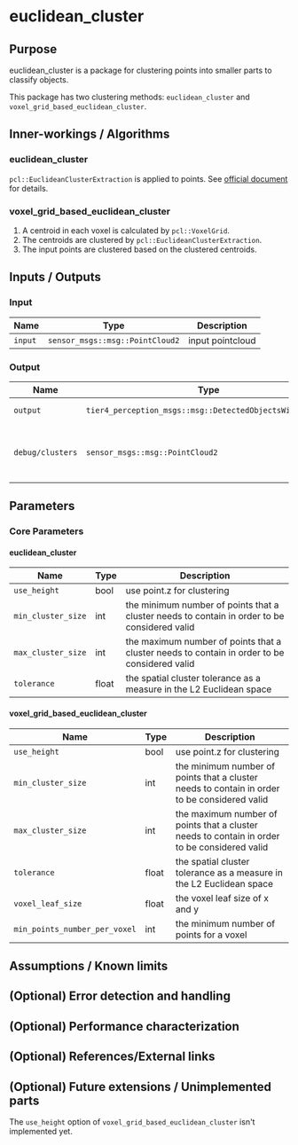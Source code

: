 # euclidean_cluster

## Purpose

euclidean_cluster is a package for clustering points into smaller parts to classify objects.

This package has two clustering methods: `euclidean_cluster` and `voxel_grid_based_euclidean_cluster`.

## Inner-workings / Algorithms

### euclidean_cluster

`pcl::EuclideanClusterExtraction` is applied to points. See [official document](https://pcl.readthedocs.io/en/latest/cluster_extraction.html) for details.

### voxel_grid_based_euclidean_cluster

1. A centroid in each voxel is calculated by `pcl::VoxelGrid`.
2. The centroids are clustered by `pcl::EuclideanClusterExtraction`.
3. The input points are clustered based on the clustered centroids.

## Inputs / Outputs

### Input

| Name    | Type                            | Description      |
| ------- | ------------------------------- | ---------------- |
| `input` | `sensor_msgs::msg::PointCloud2` | input pointcloud |

### Output

| Name             | Type                                                     | Description                                  |
| ---------------- | -------------------------------------------------------- | -------------------------------------------- |
| `output`         | `tier4_perception_msgs::msg::DetectedObjectsWithFeature` | cluster pointcloud                           |
| `debug/clusters` | `sensor_msgs::msg::PointCloud2`                          | colored cluster pointcloud for visualization |

## Parameters

### Core Parameters

#### euclidean_cluster

| Name               | Type  | Description                                                                                  |
| ------------------ | ----- | -------------------------------------------------------------------------------------------- |
| `use_height`       | bool  | use point.z for clustering                                                                   |
| `min_cluster_size` | int   | the minimum number of points that a cluster needs to contain in order to be considered valid |
| `max_cluster_size` | int   | the maximum number of points that a cluster needs to contain in order to be considered valid |
| `tolerance`        | float | the spatial cluster tolerance as a measure in the L2 Euclidean space                         |

#### voxel_grid_based_euclidean_cluster

| Name                          | Type  | Description                                                                                  |
| ----------------------------- | ----- | -------------------------------------------------------------------------------------------- |
| `use_height`                  | bool  | use point.z for clustering                                                                   |
| `min_cluster_size`            | int   | the minimum number of points that a cluster needs to contain in order to be considered valid |
| `max_cluster_size`            | int   | the maximum number of points that a cluster needs to contain in order to be considered valid |
| `tolerance`                   | float | the spatial cluster tolerance as a measure in the L2 Euclidean space                         |
| `voxel_leaf_size`             | float | the voxel leaf size of x and y                                                               |
| `min_points_number_per_voxel` | int   | the minimum number of points for a voxel                                                     |

## Assumptions / Known limits

<!-- Write assumptions and limitations of your implementation.

Example:
  This algorithm assumes obstacles are not moving, so if they rapidly move after the vehicle started to avoid them, it might collide with them.
  Also, this algorithm doesn't care about blind spots. In general, since too close obstacles aren't visible due to the sensing performance limit, please take enough margin to obstacles.
-->

## (Optional) Error detection and handling

<!-- Write how to detect errors and how to recover from them.

Example:
  This package can handle up to 20 obstacles. If more obstacles found, this node will give up and raise diagnostic errors.
-->

## (Optional) Performance characterization

<!-- Write performance information like complexity. If it wouldn't be the bottleneck, not necessary.

Example:
  ### Complexity

  This algorithm is O(N).

  ### Processing time

  ...
-->

## (Optional) References/External links

<!-- Write links you referred to when you implemented.

Example:
  [1] {link_to_a_thesis}
  [2] {link_to_an_issue}
-->

## (Optional) Future extensions / Unimplemented parts

The `use_height` option of `voxel_grid_based_euclidean_cluster` isn't implemented yet.
